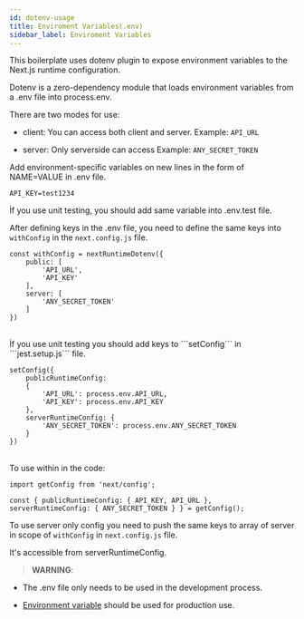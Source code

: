 ```yaml
---
id: dotenv-usage
title: Enviroment Variables(.env)
sidebar_label: Enviroment Variables
---
```




This boilerplate uses dotenv plugin to expose environment variables to the Next.js runtime configuration.

Dotenv is a zero-dependency module that loads environment variables from a .env file into process.env.


There are two modes for use:

- client: You can access both client and server.
Example:  ```API_URL``` 

- server: Only serverside can access
Example: ```ANY_SECRET_TOKEN```

Add environment-specific variables on new lines in the form of NAME=VALUE in .env file.

```
API_KEY=test1234
```
 İf you use unit testing, you should add same variable into .env.test file.

 After defining keys in the .env file, you need to define the same keys into ```withConfig``` in the ```next.config.js``` file.
<br>

```
const withConfig = nextRuntimeDotenv({
	public: [
		'API_URL',
		'API_KEY'
	],
	server: [
		'ANY_SECRET_TOKEN'
	]
})
```
<br>
İf you use unit testing you should add keys to ```setConfig``` in ```jest.setup.js``` file.

```
setConfig({
	publicRuntimeConfig:
	{
		'API_URL': process.env.API_URL,
		'API_KEY': process.env.API_KEY
	},
	serverRuntimeConfig: {
		'ANY_SECRET_TOKEN': process.env.ANY_SECRET_TOKEN
	}
})
```
<br>
To use within in the code:

```
import getConfig from 'next/config';

const { publicRuntimeConfig: { API_KEY, API_URL },  serverRuntimeConfig: { ANY_SECRET_TOKEN } } = getConfig();
````

To use server only config you need to push the same keys to array of server in scope of ```withConfig``` in  ```next.config.js``` file. 

It's accessible from serverRuntimeConfig.

> **WARNING**:

- The .env file only needs to be used in the development process.

- [Environment variable](https://en.wikipedia.org/wiki/Environment_variable) should be used for production use.
